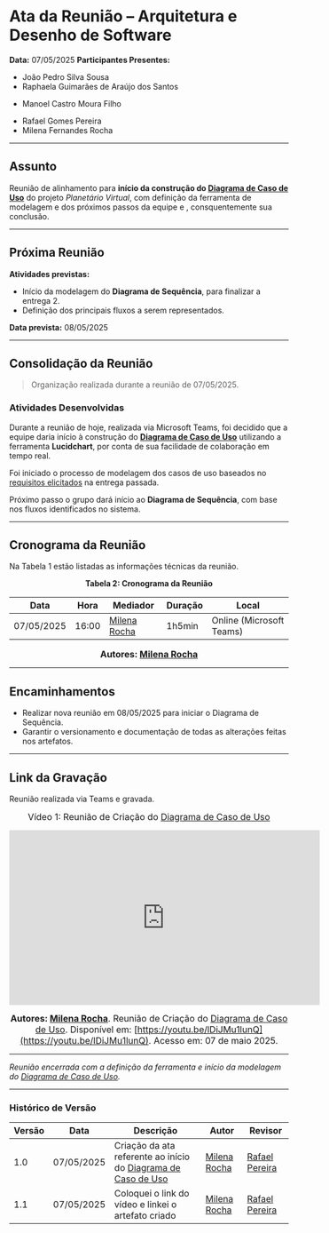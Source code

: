 <a id="inicio"></a>

# Ata da Reunião – Arquitetura e Desenho de Software

**Data:** 07/05/2025
**Participantes Presentes:**

* João Pedro Silva Sousa
* Raphaela Guimarães de Araújo dos Santos
- Manoel Castro Moura Filho
* Rafael Gomes Pereira
* Milena Fernandes Rocha

---

## Assunto

Reunião de alinhamento para **início da construção do [Diagrama de Caso de Uso](/Modelagem/Organizacional/CasosDeUso.md)** do projeto *Planetário Virtual*, com definição da ferramenta de modelagem e dos próximos passos da equipe e , consquentemente sua conclusão.

---

## Próxima Reunião

**Atividades previstas:**

* Início da modelagem do **Diagrama de Sequência**,  para finalizar a entrega 2.
* Definição dos principais fluxos a serem representados.

**Data prevista:** 08/05/2025 

---

## Consolidação da Reunião

> Organização realizada durante a reunião de 07/05/2025.

### Atividades Desenvolvidas

Durante a reunião de hoje, realizada via Microsoft Teams, foi decidido que a equipe daria início à construção do **[Diagrama de Caso de Uso](/Modelagem/Organizacional/CasosDeUso.md)** utilizando a ferramenta **Lucidchart**, por conta de sua facilidade de colaboração em tempo real.

Foi iniciado o processo de modelagem dos casos de uso baseados no [requisitos elicitados](https://unbarqdsw2025-1-turma02.github.io/2025.1-T02-_G7_PlanetarioVirtual_Entrega_01/#/./Base/Elicitacao/1.6.3RequisitosElicitados) na entrega passada.

Próximo passo o grupo dará início ao **Diagrama de Sequência**, com base nos fluxos identificados no sistema.

---

## Cronograma da Reunião

Na Tabela 1 estão listadas as informações técnicas da reunião.

<div align="center">

**Tabela 2: Cronograma da Reunião**

| Data       | Hora  | Mediador                                        | Duração | Local                    |
| ---------- | ----- | ----------------------------------------------- | ------- | ------------------------ |
| 07/05/2025 | 16:00 | [Milena Rocha](https://github.com/milenafrocha) | 1h5min   | Online (Microsoft Teams) |

<font size="3"><p style="text-align: center"><b>Autores: [Milena Rocha](https://github.com/milenafrocha)</b></p></font>

</div>

---

## Encaminhamentos

* Realizar nova reunião em 08/05/2025 para iniciar o Diagrama de Sequência.
* Garantir o versionamento e documentação de todas as alterações feitas nos artefatos.

---

## Link da Gravação

Reunião realizada via Teams e gravada.

<div style="text-align: center">

<font size="3"><p style="text-align: center">Vídeo 1: Reunião de Criação do [Diagrama de Caso de Uso](/Modelagem/Organizacional/CasosDeUso.md) </p></font>
<iframe width="560" height="315" src="https://www.youtube.com/embed/lDiJMu1lunQ?si=FbvKployOor0eNif" title="YouTube video player" frameborder="0" allow="accelerometer; autoplay; clipboard-write; encrypted-media; gyroscope; picture-in-picture; web-share" referrerpolicy="strict-origin-when-cross-origin" allowfullscreen></iframe>

<font size="3"><p style="text-align: center"><b>Autores: [Milena Rocha](https://github.com/milenafrocha)</b>. Reunião de Criação do [Diagrama de Caso de Uso](/Modelagem/Organizacional/CasosDeUso.md). Disponível em: <a href="https://youtu.be/lDiJMu1lunQ">[https://youtu.be/lDiJMu1lunQ](https://youtu.be/lDiJMu1lunQ)</a>. Acesso em: 07 de maio 2025.</p></font>

</div>

---

*Reunião encerrada com a definição da ferramenta e início da modelagem do [Diagrama de Caso de Uso](/Modelagem/Organizacional/CasosDeUso.md).*

---

### Histórico de Versão

| Versão | Data       | Descrição                                                 | Autor                                           | Revisor                                          |
| ------ | ---------- | --------------------------------------------------------- | ----------------------------------------------- | ------------------------------------------------ |
| 1.0    | 07/05/2025 | Criação da ata referente ao início do [Diagrama de Caso de Uso](/Modelagem/Organizacional/CasosDeUso.md) | [Milena Rocha](https://github.com/milenafrocha) | [Rafael Pereira](https://github.com/rafgpereira) |
| 1.1    | 07/05/2025 | Coloquei o link do vídeo e linkei o artefato criado| [Milena Rocha](https://github.com/milenafrocha) | [Rafael Pereira](https://github.com/rafgpereira) |

